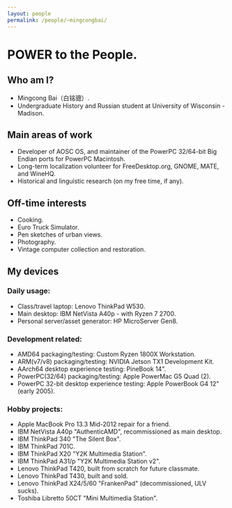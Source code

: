 ```yaml
---
layout: people
permalink: /people/~mingcongbai/
---
```



POWER to the People.
====================

Who am I?
---------

- Mingcong Bai（白铭骢）.
- Undergraduate History and Russian student at University of Wisconsin - Madison.

Main areas of work
------------------

- Developer of AOSC OS, and maintainer of the PowerPC 32/64-bit Big Endian ports for PowerPC Macintosh.
- Long-term localization volunteer for FreeDesktop.org, GNOME, MATE, and WineHQ.
- Historical and linguistic research (on my free time, if any).

Off-time interests
------------------

- Cooking.
- Euro Truck Simulator.
- Pen sketches of urban views.
- Photography.
- Vintage computer collection and restoration.

My devices
----------

### Daily usage:

- Class/travel laptop: Lenovo ThinkPad W530.
- Main desktop: IBM NetVista A40p - with Ryzen 7 2700.
- Personal server/asset generator: HP MicroServer Gen8.

### Development related:

- AMD64 packaging/testing: Custom Ryzen 1800X Workstation.
- ARM(v7/v8) packaging/testing: NVIDIA Jetson TX1 Development Kit.
- AArch64 desktop experience testing: PineBook 14".
- PowerPC(32/64) packaging/testing: Apple PowerMac G5 Quad (2).
- PowerPC 32-bit desktop experience testing: Apple PowerBook G4 12" (early 2005).

### Hobby projects:

- Apple MacBook Pro 13.3 Mid-2012 repair for a friend.
- IBM NetVista A40p "AuthenticAMD", recommissioned as main desktop.
- IBM ThinkPad 340 "The Silent Box".
- IBM ThinkPad 701C.
- IBM ThinkPad X20 "Y2K Multimedia Station".
- IBM ThinkPad A31/p "Y2K Multimedia Station v2".
- Lenovo ThinkPad T420, built from scratch for future classmate.
- Lenovo ThinkPad T430, built and sold.
- Lenovo ThinkPad X24/5/60 "FrankenPad" (decommissioned, ULV sucks).
- Toshiba Libretto 50CT "Mini Multimedia Station".

